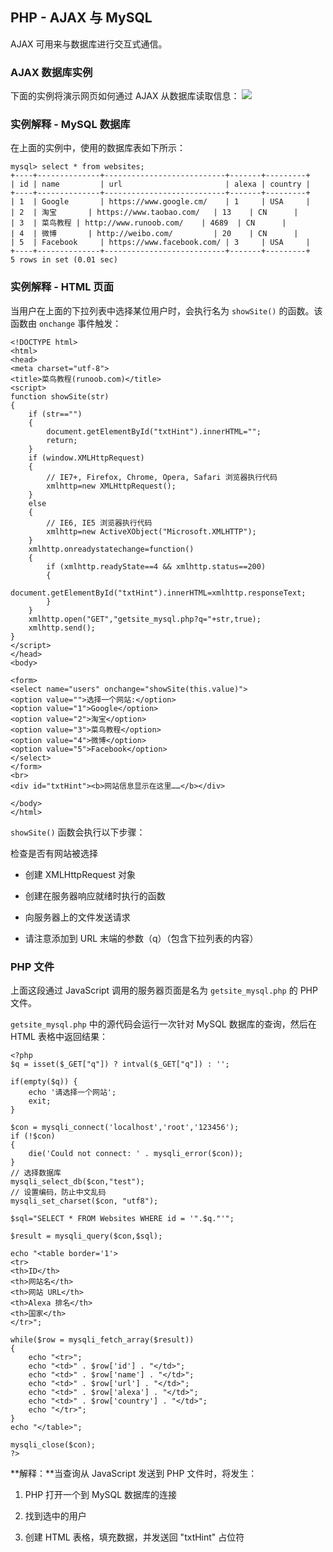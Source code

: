 ## PHP - AJAX 与 MySQL ##
AJAX 可用来与数据库进行交互式通信。

### AJAX 数据库实例 ###
下面的实例将演示网页如何通过 AJAX 从数据库读取信息：
![](http://i4.bvimg.com/602998/93219520f65683d4.png)
### 实例解释 - MySQL 数据库 ###
在上面的实例中，使用的数据库表如下所示：

	mysql> select * from websites;
	+----+--------------+---------------------------+-------+---------+
	| id | name         | url                       | alexa | country |
	+----+--------------+---------------------------+-------+---------+
	| 1  | Google       | https://www.google.cm/    | 1     | USA     |
	| 2  | 淘宝       | https://www.taobao.com/   | 13    | CN      |
	| 3  | 菜鸟教程 | http://www.runoob.com/    | 4689  | CN      |
	| 4  | 微博       | http://weibo.com/         | 20    | CN      |
	| 5  | Facebook     | https://www.facebook.com/ | 3     | USA     |
	+----+--------------+---------------------------+-------+---------+
	5 rows in set (0.01 sec)
### 实例解释 - HTML 页面 ###
当用户在上面的下拉列表中选择某位用户时，会执行名为 `showSite()` 的函数。该函数由 `onchange` 事件触发：

	<!DOCTYPE html> 
	<html> 
	<head> 
	<meta charset="utf-8"> 
	<title>菜鸟教程(runoob.com)</title> 
	<script>
	function showSite(str)
	{
	    if (str=="")
	    {
	        document.getElementById("txtHint").innerHTML="";
	        return;
	    } 
	    if (window.XMLHttpRequest)
	    {
	        // IE7+, Firefox, Chrome, Opera, Safari 浏览器执行代码
	        xmlhttp=new XMLHttpRequest();
	    }
	    else
	    {
	        // IE6, IE5 浏览器执行代码
	        xmlhttp=new ActiveXObject("Microsoft.XMLHTTP");
	    }
	    xmlhttp.onreadystatechange=function()
	    {
	        if (xmlhttp.readyState==4 && xmlhttp.status==200)
	        {
	            document.getElementById("txtHint").innerHTML=xmlhttp.responseText;
	        }
	    }
	    xmlhttp.open("GET","getsite_mysql.php?q="+str,true);
	    xmlhttp.send();
	}
	</script>
	</head>
	<body>
	 
	<form>
	<select name="users" onchange="showSite(this.value)">
	<option value="">选择一个网站:</option>
	<option value="1">Google</option>
	<option value="2">淘宝</option>
	<option value="3">菜鸟教程</option>
	<option value="4">微博</option>
	<option value="5">Facebook</option>
	</select>
	</form>
	<br>
	<div id="txtHint"><b>网站信息显示在这里……</b></div>
	 
	</body>
	</html>

`showSite()` 函数会执行以下步骤：

检查是否有网站被选择

- 创建 XMLHttpRequest 对象

- 创建在服务器响应就绪时执行的函数

- 向服务器上的文件发送请求

- 请注意添加到 URL 末端的参数（q）（包含下拉列表的内容）

### PHP 文件 ###
上面这段通过 JavaScript 调用的服务器页面是名为 `getsite_mysql.php` 的 PHP 文件。

`getsite_mysql.php` 中的源代码会运行一次针对 MySQL 数据库的查询，然后在 HTML 表格中返回结果：

	<?php
	$q = isset($_GET["q"]) ? intval($_GET["q"]) : '';
	 
	if(empty($q)) {
	    echo '请选择一个网站';
	    exit;
	}
	 
	$con = mysqli_connect('localhost','root','123456');
	if (!$con)
	{
	    die('Could not connect: ' . mysqli_error($con));
	}
	// 选择数据库
	mysqli_select_db($con,"test");
	// 设置编码，防止中文乱码
	mysqli_set_charset($con, "utf8");
	 
	$sql="SELECT * FROM Websites WHERE id = '".$q."'";
	 
	$result = mysqli_query($con,$sql);
	 
	echo "<table border='1'>
	<tr>
	<th>ID</th>
	<th>网站名</th>
	<th>网站 URL</th>
	<th>Alexa 排名</th>
	<th>国家</th>
	</tr>";
	 
	while($row = mysqli_fetch_array($result))
	{
	    echo "<tr>";
	    echo "<td>" . $row['id'] . "</td>";
	    echo "<td>" . $row['name'] . "</td>";
	    echo "<td>" . $row['url'] . "</td>";
	    echo "<td>" . $row['alexa'] . "</td>";
	    echo "<td>" . $row['country'] . "</td>";
	    echo "</tr>";
	}
	echo "</table>";
	 
	mysqli_close($con);
	?>

**解释：**当查询从 JavaScript 发送到 PHP 文件时，将发生：

1. PHP 打开一个到 MySQL 数据库的连接

1. 找到选中的用户

1. 创建 HTML 表格，填充数据，并发送回 "txtHint" 占位符